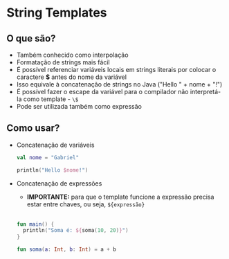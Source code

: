 # String Templates

## O que são?

* Também conhecido como interpolação
* Formatação de strings mais fácil
* É possível referenciar variáveis locais em strings literais por colocar o caractere **$** antes do nome da variável
* Isso equivale à concatenação de strings no Java ("Hello " + nome + "!")
* É possível fazer o escape da variável para o compilador não interpretá-la como template - ```\$```
* Pode ser utilizada também como expressão

## Como usar?

* Concatenação de variáveis
  ```kotlin
  val nome = "Gabriel"
  
  println("Hello $nome!")
  ```
  
* Concatenação de expressões

  * **IMPORTANTE:** para que o template funcione a expressão precisa estar entre chaves, ou seja, ```${expressão}```

  <br>

  ```kotlin
  fun main() {
    println("Soma é: ${soma(10, 20)}")
  }
  
  fun soma(a: Int, b: Int) = a + b
  ```

